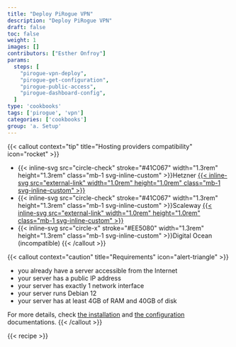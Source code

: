 ```yaml
---
title: "Deploy PiRogue VPN"
description: "Deploy PiRogue VPN"
draft: false
toc: false
weight: 1
images: []
contributors: ["Esther Onfroy"]
params:
  steps: [
    "pirogue-vpn-deploy",
    "pirogue-get-configuration",
    "pirogue-public-access",
    "pirogue-dashboard-config",
  ]
type: 'cookbooks'
tags: ['pirogue', 'vpn']
categories: ['cookbooks']
group: 'a. Setup'
---
```


{{< callout context="tip" title="Hosting providers compatibility" icon="rocket" >}}
* {{< inline-svg src="circle-check" stroke="#41C067" width="1.3rem" height="1.3rem" class="mb-1 svg-inline-custom" >}}Hetzner
  [{{< inline-svg src="external-link" width="1.0rem" height="1.0rem" class="mb-1 svg-inline-custom" >}}](https://www.hetzner.com/)
* {{< inline-svg src="circle-check" stroke="#41C067" width="1.3rem" height="1.3rem" class="mb-1 svg-inline-custom" >}}Scaleway
  [{{< inline-svg src="external-link" width="1.0rem" height="1.0rem" class="mb-1 svg-inline-custom" >}}](https://www.scaleway.com/)
* {{< inline-svg src="circle-x" stroke="#EE5080" width="1.3rem" height="1.3rem" class="mb-1 svg-inline-custom" >}}Digital Ocean (incompatible)
{{< /callout >}}

{{< callout context="caution" title="Requirements" icon="alert-triangle" >}}
* you already have a server accessible from the Internet
* your server has a public IP address
* your server has exactly 1 network interface
* your server runs Debian 12
* your server has at least 4GB of RAM and 40GB of disk

For more details, check [the installation](/docs/pirogue/installation/) and [the configuration](/docs/pirogue/version_2.x/configuration/) documentations.
{{< /callout >}}

{{< recipe >}}
